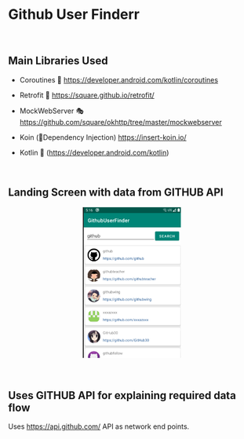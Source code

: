 # Github User Finderr

<br>

## Main Libraries Used

- Coroutines 🚀 https://developer.android.com/kotlin/coroutines

- Retrofit 📲  https://square.github.io/retrofit/

- MockWebServer 🎭 https://github.com/square/okhttp/tree/master/mockwebserver

- Koin (💉Dependency Injection) https://insert-koin.io/

- Kotlin 🥇 (https://developer.android.com/kotlin)


<br>

## Landing Screen with data from GITHUB API
<p align="center">
<img src="/readme/ss1.png" width="200">
</p>
<br>



## Uses GITHUB API for explaining required data flow 

Uses https://api.github.com/  API as network end points. 
